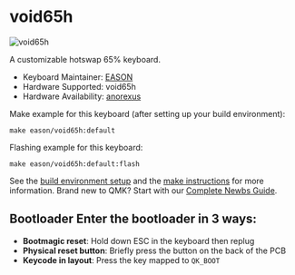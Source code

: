# void65h

![void65h](https://i.imgur.com/3Z3jNAS.jpg)

A customizable hotswap 65% keyboard.

* Keyboard Maintainer: [EASON](https://github.com/EasonQian1)
* Hardware Supported: void65h
* Hardware Availability: [anorexus](https://anorexus.design/project/void)

Make example for this keyboard (after setting up your build environment):

    make eason/void65h:default

Flashing example for this keyboard:

    make eason/void65h:default:flash

See the [build environment setup](https://docs.qmk.fm/#/getting_started_build_tools) and the [make instructions](https://docs.qmk.fm/#/getting_started_make_guide) for more information. Brand new to QMK? Start with our [Complete Newbs Guide](https://docs.qmk.fm/#/newbs).

## Bootloader Enter the bootloader in 3 ways:
* **Bootmagic reset**: Hold down ESC in the keyboard then replug
* **Physical reset button**: Briefly press the button on the back of the PCB
* **Keycode in layout**: Press the key mapped to `QK_BOOT`
